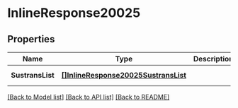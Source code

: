 # InlineResponse20025

## Properties
Name | Type | Description | Notes
------------ | ------------- | ------------- | -------------
**SustransList** | [**[]InlineResponse20025SustransList**](inline_response_200_25_sustrans_list.md) |  | [default to null]

[[Back to Model list]](../README.md#documentation-for-models) [[Back to API list]](../README.md#documentation-for-api-endpoints) [[Back to README]](../README.md)


